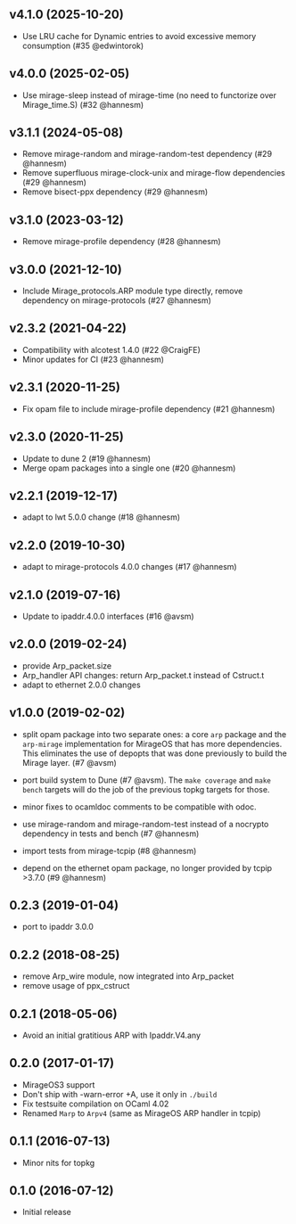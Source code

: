 ## v4.1.0 (2025-10-20)

* Use LRU cache for Dynamic entries to avoid excessive memory consumption
  (#35 @edwintorok)

## v4.0.0 (2025-02-05)

* Use mirage-sleep instead of mirage-time (no need to functorize over
  Mirage_time.S) (#32 @hannesm)

## v3.1.1 (2024-05-08)

* Remove mirage-random and mirage-random-test dependency (#29 @hannesm)
* Remove superfluous mirage-clock-unix and mirage-flow dependencies (#29 @hannesm)
* Remove bisect-ppx dependency (#29 @hannesm)

## v3.1.0 (2023-03-12)

* Remove mirage-profile dependency (#28 @hannesm)

## v3.0.0 (2021-12-10)

* Include Mirage_protocols.ARP module type directly, remove dependency on
  mirage-protocols (#27 @hannesm)

## v2.3.2 (2021-04-22)

* Compatibility with alcotest 1.4.0 (#22 @CraigFE)
* Minor updates for CI (#23 @hannesm)

## v2.3.1 (2020-11-25)

* Fix opam file to include mirage-profile dependency (#21 @hannesm)

## v2.3.0 (2020-11-25)

* Update to dune 2 (#19 @hannesm)
* Merge opam packages into a single one (#20 @hannesm)

## v2.2.1 (2019-12-17)

* adapt to lwt 5.0.0 change (#18 @hannesm)

## v2.2.0 (2019-10-30)

* adapt to mirage-protocols 4.0.0 changes (#17 @hannesm)

## v2.1.0 (2019-07-16)

* Update to ipaddr.4.0.0 interfaces (#16 @avsm)

## v2.0.0 (2019-02-24)

* provide Arp_packet.size
* Arp_handler API changes: return Arp_packet.t instead of Cstruct.t
* adapt to ethernet 2.0.0 changes

## v1.0.0 (2019-02-02)

* split opam package into two separate ones: a core
  `arp` package and the `arp-mirage` implementation
  for MirageOS that has more dependencies.  This
  eliminates the use of depopts that was done previously
  to build the Mirage layer. (#7 @avsm)

* port build system to Dune (#7 @avsm). The `make coverage`
  and `make bench` targets will do the job of the previous
  topkg targets for those.

* minor fixes to ocamldoc comments to be compatible with
  odoc.

* use mirage-random and mirage-random-test instead of a
  nocrypto dependency in tests and bench (#7 @hannesm)

* import tests from mirage-tcpip (#8 @hannesm)

* depend on the ethernet opam package, no longer provided
  by tcpip >3.7.0 (#9 @hannesm)

## 0.2.3 (2019-01-04)

* port to ipaddr 3.0.0

## 0.2.2 (2018-08-25)

* remove Arp_wire module, now integrated into Arp_packet
* remove usage of ppx_cstruct

## 0.2.1 (2018-05-06)

* Avoid an initial gratitious ARP with Ipaddr.V4.any

## 0.2.0 (2017-01-17)

* MirageOS3 support
* Don't ship with -warn-error +A, use it only in `./build`
* Fix testsuite compilation on OCaml 4.02
* Renamed `Marp` to `Arpv4` (same as MirageOS ARP handler in tcpip)

## 0.1.1 (2016-07-13)

* Minor nits for topkg

## 0.1.0 (2016-07-12)

* Initial release
